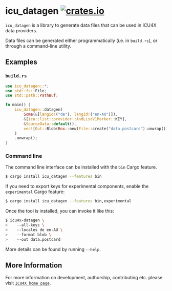 # icu_datagen [![crates.io](https://img.shields.io/crates/v/icu_datagen)](https://crates.io/crates/icu_datagen)

`icu_datagen` is a library to generate data files that can be used in ICU4X data providers.

Data files can be generated either programmatically (i.e. in `build.rs`), or through a
command-line utility.

## Examples

### `build.rs`

```rust
use icu_datagen::*;
use std::fs::File;
use std::path::PathBuf;

fn main() {
    icu_datagen::datagen(
        Some(&[langid!("de"), langid!("en-AU")]),
        &[icu::list::provider::AndListV1Marker::KEY],
        &SourceData::default(),
        vec![Out::Blob(Box::new(File::create("data.postcard").unwrap()))],
    )
    .unwrap();
}
```

### Command line

The command line interface can be installed with the `bin` Cargo feature.

```bash
$ cargo install icu_datagen --features bin
```

If you need to export keys for experimental components,
enable the `experimental` Cargo feature:

```bash
$ cargo install icu_datagen --features bin,experimental
```

Once the tool is installed, you can invoke it like this:

```bash
$ icu4x-datagen \
>    --all-keys \
>    --locales de en-AU \
>    --format blob \
>    --out data.postcard
```
More details can be found by running `--help`.

## More Information

For more information on development, authorship, contributing etc. please visit [`ICU4X home page`](https://github.com/unicode-org/icu4x).

